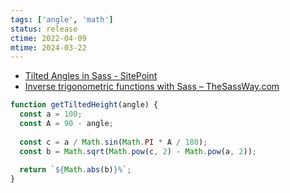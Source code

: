 ```yaml
---
tags: ['angle', 'math']
status: release
ctime: 2022-04-09
mtime: 2024-03-22
---
```


- [Tilted Angles in Sass - SitePoint](https://www.sitepoint.com/tilted-angles-in-sass/)
- [Inverse trigonometric functions with Sass – TheSassWay.com](http://thesassway.com/advanced/inverse-trigonometric-functions-with-sass)

```js
function getTiltedHeight(angle) {
  const a = 100;
  const A = 90 - angle;
  
  const c = a / Math.sin(Math.PI * A / 180);
  const b = Math.sqrt(Math.pow(c, 2) - Math.pow(a, 2));
  
  return `${Math.abs(b)}%`;
}
```